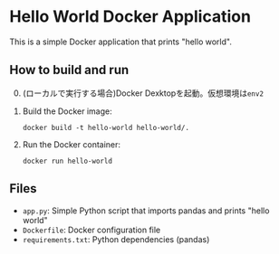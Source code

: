 # Hello World Docker Application

This is a simple Docker application that prints "hello world".

## How to build and run
0. (ローカルで実行する場合)Docker Dexktopを起動。仮想環境は`env2`

1. Build the Docker image:
   ```
   docker build -t hello-world hello-world/.
   ```

2. Run the Docker container:
   ```
   docker run hello-world
   ```

## Files

- `app.py`: Simple Python script that imports pandas and prints "hello world"
- `Dockerfile`: Docker configuration file
- `requirements.txt`: Python dependencies (pandas)

